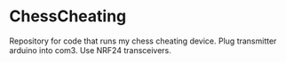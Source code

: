 # ChessCheating
Repository for code that runs my chess cheating device. 
Plug transmitter arduino into com3. Use NRF24 transceivers. 

